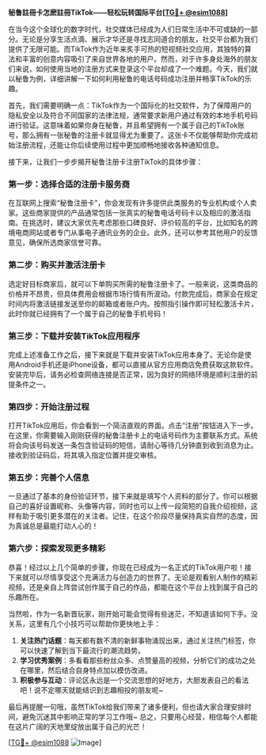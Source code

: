 **秘鲁註冊卡怎麽註冊TikTok——轻松玩转国际平台[[TG💪+ @esim1088](https://t.me/s/esim1088)]**

在当今这个全球化的数字时代，社交媒体已经成为人们日常生活中不可或缺的一部分。无论是分享生活点滴、展示才华还是寻找志同道合的朋友，社交平台都为我们提供了无限可能。而TikTok作为近年来炙手可热的短视频社交应用，其独特的算法和丰富的创意内容吸引了来自世界各地的用户。然而，对于许多身处海外的朋友们来说，如何使用当地的注册方式来登录这个平台却成了一个难题。今天，我们就以秘鲁为例，详细讲解一下如何利用秘鲁的电话号码成功注册并畅享TikTok的乐趣。

首先，我们需要明确一点：TikTok作为一个国际化的社交软件，为了保障用户的隐私安全以及符合不同国家的法律法规，通常要求新用户通过有效的本地手机号码进行验证。这意味着如果你身在秘鲁，并且希望拥有一个属于自己的TikTok账号，那么拥有一张秘鲁的注册卡就显得尤为重要了。这张卡不仅能够帮助你完成初始注册流程，还能让你后续使用过程中更加顺畅地接收各种通知信息。

接下来，让我们一步步揭开秘鲁注册卡注册TikTok的具体步骤：

### 第一步：选择合适的注册卡服务商

在互联网上搜索“秘鲁注册卡”，你会发现有许多提供此类服务的专业机构或个人卖家。这些商家提供的产品通常包括一张真实的秘鲁电话号码卡以及相应的激活指南。在挑选时，建议大家优先考虑那些口碑良好、评价较高的平台，比如知名的跨境电商网站或者专门从事电子通讯业务的企业。此外，还可以参考其他用户的反馈意见，确保所选商家信誉可靠。

### 第二步：购买并激活注册卡

选定好目标商家后，就可以下单购买所需的秘鲁注册卡了。一般来说，这类商品的价格并不昂贵，但具体费用会根据市场行情有所波动。付款完成后，商家会在规定时间内将激活链接发送至你的邮箱或者账户内。按照指引操作即可轻松激活卡片，此时你就已经拥有了一个属于自己的秘鲁手机号码！

### 第三步：下载并安装TikTok应用程序

完成上述准备工作之后，接下来就是下载并安装TikTok应用本身了。无论你是使用Android手机还是iPhone设备，都可以直接从官方应用商店免费获取这款软件。安装完毕后，请务必检查网络连接是否正常，因为良好的网络环境是顺利注册的前提条件之一。

### 第四步：开始注册过程

打开TikTok应用后，你会看到一个简洁直观的界面。点击“注册”按钮进入下一步。在这里，你需要输入刚刚获得的秘鲁注册卡上的电话号码作为主要联系方式。系统将会向该号码发送一条包含验证码的短信，请耐心等待几分钟直到收到消息为止。接收到验证码后，将其填入指定位置并提交审核。

### 第五步：完善个人信息

一旦通过了基本的身份验证环节，接下来就是填写个人资料的部分了。你可以根据自己的喜好设置昵称、头像等内容，同时也可以上传一段简短的自我介绍视频，这样有助于吸引更多潜在的关注者。记住，在这个阶段尽量保持真实自然的态度，因为真诚总是最能打动人心的！

### 第六步：探索发现更多精彩

恭喜！经过以上几个简单的步骤，你现在已经成为一名正式的TikTok用户啦！接下来就可以尽情享受这个充满活力与创造力的世界了。无论是观看别人制作的精彩视频，还是亲自上阵尝试创作属于自己的作品，都能在这个平台上找到属于自己的乐趣所在。

当然啦，作为一名新晋玩家，刚开始可能会觉得有些迷茫，不知道该如何下手。没关系，这里有几个小技巧可以帮助你更快地上手：

1. **关注热门话题**：每天都有数不清的新鲜事物涌现出来，通过关注热门标签，你可以快速了解到当下最流行的潮流趋势。
2. **学习优秀案例**：多看看那些粉丝众多、点赞量高的视频，分析它们的成功之处在哪里，然后结合自身特点加以模仿改进。
3. **积极参与互动**：评论区永远是一个交流思想的好地方，大胆发表自己的看法吧！说不定哪天就能结识到志趣相投的朋友呢~

最后再提醒一句哦，虽然TikTok给我们带来了诸多便利，但也请大家合理安排时间，避免沉迷其中影响正常的学习工作哦~ 总之，只要用心经营，相信每个人都能在这片广阔的天地里绽放出属于自己的光芒！

[[TG💪+ @esim1088](https://t.me/s/esim1088) ![Image](https://i.postimg.cc/4NQfJmqS/Snipaste-2025-05-13-00-14-12.png)]